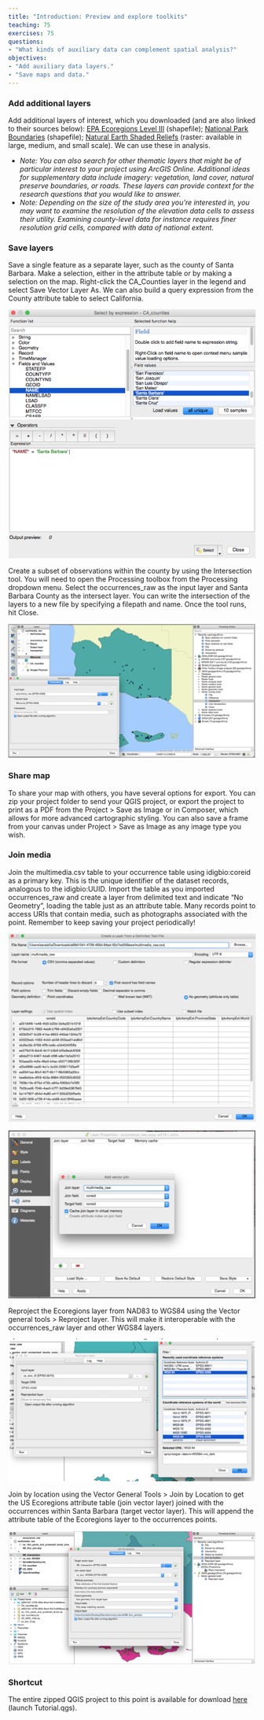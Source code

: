 ```yaml
---
title: "Introduction: Preview and explore toolkits"
teaching: 75
exercises: 75
questions:
- "What kinds of auxiliary data can complement spatial analysis?"
objectives:
- "Add auxiliary data layers."
- "Save maps and data."
---
```

### Add additional layers
Add additional layers of interest, which you downloaded (and are also linked to their sources below): [EPA Ecoregions Level III](https://www.epa.gov/eco-research/level-iii-and-iv-ecoregions-continental-united-states) (shapefile); [National Park Boundaries](https://irma.nps.gov/DataStore/Reference/Profile/2225713) (shapefile); [Natural Earth Shaded Reliefs](http://www.naturalearthdata.com/downloads) (raster: available in large, medium, and small scale). We can use these in analysis.

* <i>Note: You can also search for other thematic layers that might be of particular interest to your project using ArcGIS Online. Additional ideas for supplementary data include imagery: vegetation, land cover, natural preserve boundaries, or roads. These layers can provide context for the research questions that you would like to answer. </i>
* <i>Note: Depending on the size of the study area you’re interested in, you may want to examine the resolution of the elevation data cells to assess their utility. Examining county-level data for instance requires finer resolution grid cells, compared with data of national extent. </i>

### Save layers
Save a single feature as a separate layer, such as the county of Santa Barbara. Make a selection, either in the attribute table or by making a selection on the map. Right-click the CA_Counties layer in the legend and select Save Vector Layer As. We can also build a query expression from the County attribute table to select California.

![Figure 1.14](https://github.com/data-lessons/QGIS-nhcdata-lesson/blob/gh-pages/fig/1.14.png)

Create a subset of observations within the county by using the Intersection tool. You will need to open the Processing toolbox from the Processing dropdown menu. Select the occurrences_raw as the input layer and Santa Barbara County as the intersect layer. You can write the intersection of the layers to a new file by specifying a filepath and name. Once the tool runs, hit Close.

![Figure 1.15](https://github.com/data-lessons/QGIS-nhcdata-lesson/blob/gh-pages/fig/1.15.png)

### Share map
To share your map with others, you have several options for export. You can zip your project folder to send your QGIS project, or export the project to print as a PDF from the Project > Save as Image or in Composer, which allows for more advanced cartographic styling. You can also save a frame from your canvas under Project > Save as Image as any image type you wish.

### Join media
Join the multimedia.csv table to your occurrence table using idigbio:coreid as a primary key. This is the unique identifier of the dataset records, analogous to the idigbio:UUID. Import the table as you imported occurrences_raw and create a layer from delimited text and indicate “No Geometry”, loading the table just as an attribute table. Many records point to access URIs that contain media, such as photographs associated with the point. Remember to keep saving your project periodically!

![Figure 1.17a](https://github.com/data-lessons/QGIS-nhcdata-lesson/blob/gh-pages/fig/1.17a.png)


![Figure 1.17b](https://github.com/data-lessons/QGIS-nhcdata-lesson/blob/gh-pages/fig/1.17b.png)

Reproject the Ecoregions layer from NAD83 to WGS84 using the Vector general tools > Reproject layer. This will make it interoperable with the occurrences_raw layer and other WGS84 layers.

![Figure 1.19](https://github.com/data-lessons/QGIS-nhcdata-lesson/blob/gh-pages/fig/1.19.png)

Join by location using the Vector General Tools > Join by Location to get the US Ecoregions attribute table (join vector layer) joined with the occurrences within Santa Barbara (target vector layer). This will append the attribute table of the Ecoregions layer to the occurrences points.

![Figure 1.20](https://github.com/data-lessons/QGIS-nhcdata-lesson/blob/gh-pages/fig/1.20.png)

### Shortcut
The entire zipped QGIS project to this point is available for download [here](https://ucsb.box.com/s/5qqiiqw237jr5mb7ip8hm5yspl4b8hcn) (launch Tutorial.qgs).

